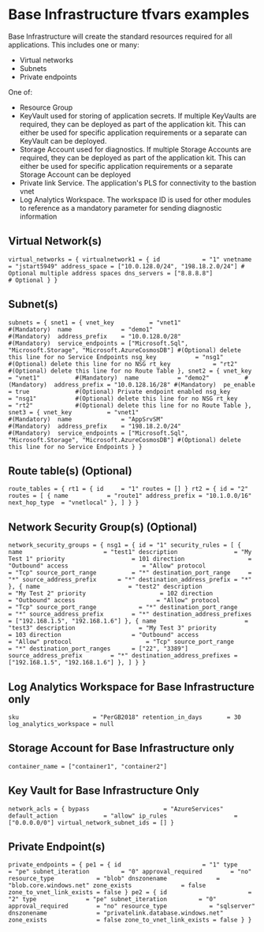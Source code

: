 # Base Infrastructure tfvars examples
Base Infrastructure will create the standard resources required for all applications.
This includes one or many:
- Virtual networks
- Subnets
- Private endpoints

One of:
- Resource Group
- KeyVault used for storing of application secrets.  If multiple KeyVaults are required, they can be deployed as part of the application kit.  This can either be used for specific application requirements or a separate can KeyVault can be deployed.
- Storage Account used for diagnostics.  If multiple Storage Accounts are required, they can be deployed as part of the application kit.  This can either be used for specific application requirements or a separate Storage Account can be deployed
- Private link Service.  The application's PLS for connectivity to the bastion vnet
- Log Analytics Workspace.  The workspace ID is used for other modules to reference as a mandatory parameter for sending diagnostic information

## Virtual Network(s)
`
virtual_networks = {
  virtualnetwork1 = {
    id            = "1"
    vnetname        = "jstart5949"
    address_space = ["10.0.128.0/24", "198.18.2.0/24"] # Optional multiple address spaces
    dns_servers = ["8.8.8.8"]                          # Optional
  }
}
`
## Subnet(s)
`
subnets = {
  snet1 = {
    vnet_key          = "vnet1"                                                           #(Mandatory) 
    name              = "demo1"                                                           #(Mandatory) 
    address_prefix    = "10.0.128.0/28"                                                   #(Mandatory) 
    service_endpoints = ["Microsoft.Sql", "Microsoft.Storage", "Microsoft.AzureCosmosDB"] #(Optional) delete this line for no Service Endpoints
    nsg_key           = "nsg1"                                                            #(Optional) delete this line for no NSG
    rt_key            = "rt2"                                                             #(Optional) delete this line for no Route Table
  },
  snet2 = {
    vnet_key       = "vnet1"          #(Mandatory) 
    name           = "demo2"          #(Mandatory) 
    address_prefix = "10.0.128.16/28" #(Mandatory) 
    pe_enable      = true             #(Optional) Private endpoint enabled
    nsg_key        = "nsg1"           #(Optional) delete this line for no NSG
    rt_key         = "rt2"            #(Optional) delete this line for no Route Table
  },
  snet3 = {
    vnet_key          = "vnet1"                                                           #(Mandatory) 
    name              = "AppSrvSM"                                                        #(Mandatory) 
    address_prefix    = "198.18.2.0/24"                                                   #(Mandatory) 
    service_endpoints = ["Microsoft.Sql", "Microsoft.Storage", "Microsoft.AzureCosmosDB"] #(Optional) delete this line for no Service Endpoints
  }
}
`

## Route table(s) (Optional)
`
route_tables = {
  rt1 = {
    id     = "1"
    routes = []
  }
  rt2 = {
    id = "2"
    routes = [
      {
        name           = "route1"
        address_prefix = "10.1.0.0/16"
        next_hop_type  = "vnetlocal"
      },
    ]
  }
}
`

## Network Security Group(s) (Optional)
`
network_security_groups = {
  nsg1 = {
    id = "1"
    security_rules = [
      {
        name                       = "test1"
        description                = "My Test 1"
        priority                   = 101
        direction                  = "Outbound"
        access                     = "Allow"
        protocol                   = "Tcp"
        source_port_range          = "*"
        destination_port_range     = "*"
        source_address_prefix      = "*"
        destination_address_prefix = "*"
      },
      {
        name                         = "test2"
        description                  = "My Test 2"
        priority                     = 102
        direction                    = "Outbound"
        access                       = "Allow"
        protocol                     = "Tcp"
        source_port_range            = "*"
        destination_port_range       = "*"
        source_address_prefix        = "*"
        destination_address_prefixes = ["192.168.1.5", "192.168.1.6"]
      },
      {
        name                         = "test3"
        description                  = "My Test 3"
        priority                     = 103
        direction                    = "Outbound"
        access                       = "Allow"
        protocol                     = "Tcp"
        source_port_range            = "*"
        destination_port_ranges      = ["22", "3389"]
        source_address_prefix        = "*"
        destination_address_prefixes = ["192.168.1.5", "192.168.1.6"]
      },
    ]
  }
}
`

## Log Analytics Workspace for Base Infrastructure only
`
sku                     = "PerGB2018"
retention_in_days       = 30
log_analytics_workspace = null
`
## Storage Account for Base Infrastructure only
`
container_name = ["container1", "container2"]
`
## Key Vault for Base Infrastructure Only
`
network_acls = {
  bypass                     = "AzureServices"
  default_action             = "allow"
  ip_rules                   = ["0.0.0.0/0"]
  virtual_network_subnet_ids = []
}
`
## Private Endpoint(s)
`
private_endpoints = {
  pe1 = {
    id                       = "1"
    type              = "pe"
    subnet_iteration         = "0"
    approval_required        = "no"
    resource_type            = "blob"
    dnszonename              = "blob.core.windows.net"
    zone_exists              = false
    zone_to_vnet_link_exists = false
  }
    pe2 = {
    id                       = "2"
    type              = "pe"
    subnet_iteration         = "0"
    approval_required        = "no"
    resource_type            = "sqlserver"
    dnszonename              = "privatelink.database.windows.net"
    zone_exists              = false
    zone_to_vnet_link_exists = false
  }
}
`
